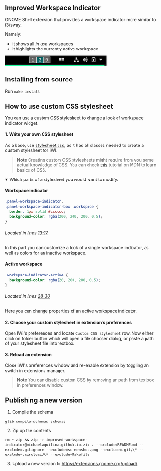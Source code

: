 ## Improved Workspace Indicator

GNOME Shell extension that provides a workspace indicator more similar to i3/sway.

Namely:

- it shows all _in use_ workspaces
- it highlights the currently active workspace

![Screenshot](screenshot.png)

## Installing from source

Run `make install`

## How to use custom CSS stylesheet

You can use a custom CSS stylesheet to change a look of workspace indicator widget.

#### 1. Write your own CSS stylesheet

As a base, use [stylesheet.css](./stylesheet.css), as it has all classes needed to create a custom stylesheet for IWI.

> **Note**
> Creating custom CSS stylesheets might require from you some actual knowledge of CSS. You can check [this](https://developer.mozilla.org/en-US/docs/Learn/CSS/First_steps) tutorial on MDN to learn basics of CSS.

<details open>
<summary>Which parts of a stylesheet you would want to modify:</summary>

#### Workspace indicator
```css
.panel-workspace-indicator,
.panel-workspace-indicator-box .workspace {
  border: 1px solid #cccccc;
  background-color: rgba(200, 200, 200, 0.5);
}
```
###### Located in lines [13-17](https://github.com/MichaelAquilina/improved-workspace-indicator/blob/b03afe9d3fe562c418ff25967e61eded67bf17c6/stylesheet.css#L13-L17)

In this part you can customize a look of a single workspace indicator, as well as colors for an inactive workspace.

#### Active workspace
```css
.workspace-indicator-active {
  background-color: rgba(20, 200, 200, 0.5);
}
```
###### Located in lines [28-30](https://github.com/MichaelAquilina/improved-workspace-indicator/blob/b03afe9d3fe562c418ff25967e61eded67bf17c6/stylesheet.css#L28-L30)

Here you can change properties of an active workspace indicator.

</details>

#### 2. Choose your custom stylesheet in extension's preferences

Open IWI's preferences and locate `Custom CSS stylesheet` row. Now either click on folder button which will open a file chooser dialog, or paste a path of your stylesheet file into textbox.

#### 3. Reload an extension

Close IWI's preferences window and re-enable extension by toggling an switch in extensions manager.

> **Note**
> You can disable custom CSS by removing an path from textbox in preferences window.


## Publishing a new version

1. Compile the schema

```shell
glib-compile-schemas schemas
```

2. Zip up the contents

```shell
rm *.zip && zip -r improved-workspace-indicator@michaelaquilina.github.io.zip . --exclude=README.md --exclude=.gitignore --exclude=screenshot.png --exclude=.git/\* --exclude=.circleci/\* --exclude=Makefile
```

3. Upload a new version to https://extensions.gnome.org/upload/
